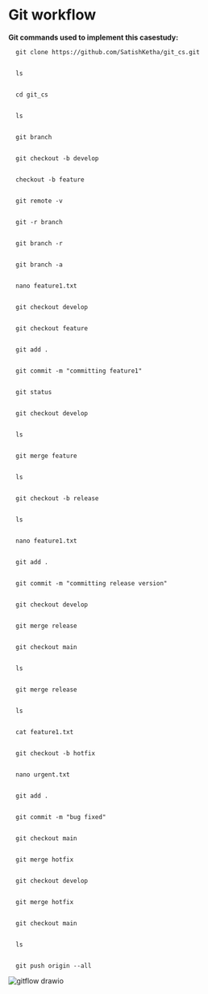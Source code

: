 # Git workflow
**Git commands used to implement this casestudy:**


      git clone https://github.com/SatishKetha/git_cs.git

      
      ls

      
      cd git_cs

      
      ls

      
      git branch

      
      git checkout -b develop

      
      checkout -b feature

      
      git remote -v

      
      git -r branch

      
      git branch -r

      
      git branch -a

      
      nano feature1.txt

      
      git checkout develop

      
      git checkout feature

      
      git add .

      
      git commit -m "committing feature1"

      
      git status

      
      git checkout develop

      
      ls

      
      git merge feature

      
      ls

      
      git checkout -b release

      
      ls

      
      nano feature1.txt

      
      git add .

      
      git commit -m "committing release version"

      
      git checkout develop

      
      git merge release

      
      git checkout main

      
      ls

      
      git merge release

      
      ls

      
      cat feature1.txt

      
      git checkout -b hotfix

      
      nano urgent.txt

      
      git add .

      
      git commit -m "bug fixed"

      
      git checkout main

      
      git merge hotfix

      
      git checkout develop

      
      git merge hotfix

      
      git checkout main

      
      ls

      
      git push origin --all





![gitflow drawio](https://github.com/SatishKetha/git_cs/assets/83595823/0a1537ab-c64d-4d20-9bef-d9929dbc2732)
